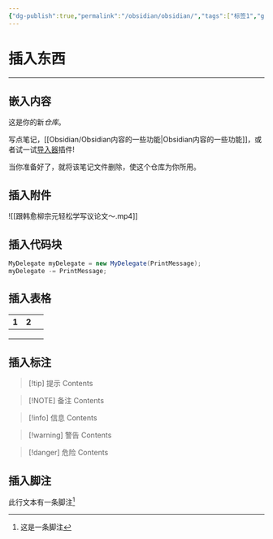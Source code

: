 ```yaml
---
{"dg-publish":true,"permalink":"/obsidian/obsidian/","tags":["标签1","gardenEntry"]}
---
```


# 插入东西

---

## 嵌入内容

<div class="transclusion internal-embed is-loaded"><div class="markdown-embed">



这是你的新*仓库*。

写点笔记，[[Obsidian/Obsidian内容的一些功能\|Obsidian内容的一些功能]]，或者试一试[导入器](https://help.obsidian.md/Plugins/Importer)插件!

当你准备好了，就将该笔记文件删除，使这个仓库为你所用。

</div></div>


## 插入附件
![[跟韩愈柳宗元轻松学写议论文～.mp4]]


## 插入代码块
```csharp
MyDelegate myDelegate = new MyDelegate(PrintMessage);
myDelegate -= PrintMessage;
```


## 插入表格

| 1   | 2   |     |
| --- | --- | --- |
|     |     |     |
|     |     |     |
|     |     |     |
##   插入标注

> [!tip] 提示
> Contents

> [!NOTE] 备注
> Contents

> [!info] 信息
> Contents

> [!warning] 警告
> Contents

> [!danger] 危险
> Contents

## 插入脚注
此行文本有一条脚注[^1]

[^1]: 这是一条脚注
